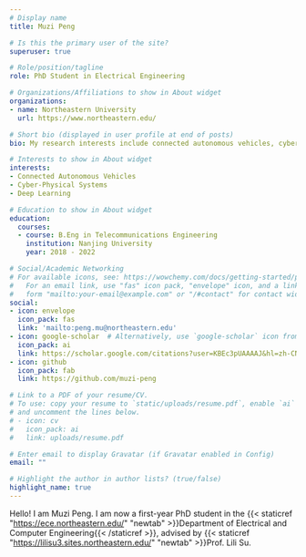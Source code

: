 ```yaml
---
# Display name
title: Muzi Peng

# Is this the primary user of the site?
superuser: true

# Role/position/tagline
role: PhD Student in Electrical Engineering

# Organizations/Affiliations to show in About widget
organizations:
- name: Northeastern University
  url: https://www.northeastern.edu/

# Short bio (displayed in user profile at end of posts)
bio: My research interests include connected autonomous vehicles, cyber-physical systems and deep learning.

# Interests to show in About widget
interests:
- Connected Autonomous Vehicles
- Cyber-Physical Systems
- Deep Learning

# Education to show in About widget
education:
  courses:
  - course: B.Eng in Telecommunications Engineering
    institution: Nanjing University
    year: 2018 - 2022

# Social/Academic Networking
# For available icons, see: https://wowchemy.com/docs/getting-started/page-builder/#icons
#   For an email link, use "fas" icon pack, "envelope" icon, and a link in the
#   form "mailto:your-email@example.com" or "/#contact" for contact widget.
social:
- icon: envelope
  icon_pack: fas
  link: 'mailto:peng.mu@northeastern.edu'
- icon: google-scholar  # Alternatively, use `google-scholar` icon from `ai` icon pack
  icon_pack: ai
  link: https://scholar.google.com/citations?user=KBEc3pUAAAAJ&hl=zh-CN
- icon: github
  icon_pack: fab
  link: https://github.com/muzi-peng

# Link to a PDF of your resume/CV.
# To use: copy your resume to `static/uploads/resume.pdf`, enable `ai` icons in `params.toml`, 
# and uncomment the lines below.
# - icon: cv
#   icon_pack: ai
#   link: uploads/resume.pdf

# Enter email to display Gravatar (if Gravatar enabled in Config)
email: ""

# Highlight the author in author lists? (true/false)
highlight_name: true
---
```


Hello! I am Muzi Peng. I am now a first-year PhD student in the {{< staticref "https://ece.northeastern.edu/" "newtab" >}}Department of Electrical and Computer Engineering{{< /staticref >}}, advised by {{< staticref "https://lilisu3.sites.northeastern.edu/" "newtab" >}}Prof. Lili Su.
